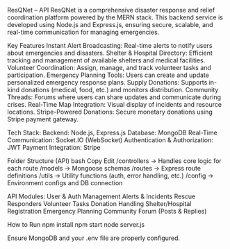 ResQNet – API
ResQNet is a comprehensive disaster response and relief coordination platform powered by the MERN stack. This backend service is developed using Node.js and Express.js, ensuring secure, scalable, and real-time communication for managing emergencies.

Key Features
Instant Alert Broadcasting: Real-time alerts to notify users about emergencies and disasters.
Shelter & Hospital Directory: Efficient tracking and management of available shelters and medical facilities.
Volunteer Coordination: Assign, manage, and track volunteer tasks and participation.
Emergency Planning Tools: Users can create and update personalized emergency response plans.
Supply Donations: Supports in-kind donations (medical, food, etc.) and monitors distribution.
Community Threads: Forums where users can share updates and communicate during crises.
Real-Time Map Integration: Visual display of incidents and resource locations.
Stripe-Powered Donations: Secure monetary donations using Stripe payment gateway.


Tech Stack:
Backend: Node.js, Express.js
Database: MongoDB
Real-Time Communication: Socket.IO (WebSocket)
Authentication & Authorization: JWT
Payment Integration: Stripe


Folder Structure (API)
bash
Copy
Edit
/controllers      -> Handles core logic for each route
/models           -> Mongoose schemas
/routes           -> Express route definitions
/utils            -> Utility functions (auth, error handling, etc.)
/config           -> Environment configs and DB connection


API Modules:
User & Auth Management
Alerts & Incidents
Rescue Responders
Volunteer Tasks
Donation Handling
Shelter/Hospital Registration
Emergency Planning
Community Forum (Posts & Replies)


How to Run
npm install
npm start
node server.js

Ensure MongoDB and your .env file are properly configured.